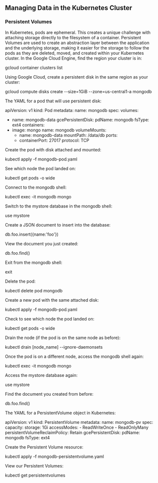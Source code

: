 ## Managing Data in the Kubernetes Cluster

### Persistent Volumes

In Kubernetes, pods are ephemeral. This creates a unique challenge with attaching storage directly to the filesystem of a container. Persistent Volumes are used to create an abstraction layer between the application and the underlying storage, making it easier for the storage to follow the pods as they are deleted, moved, and created within your Kubernetes cluster. In the Google Cloud Engine, find the region your cluster is in:

gcloud container clusters list

Using Google Cloud, create a persistent disk in the same region as your cluster:

gcloud compute disks create --size=1GiB --zone=us-central1-a mongodb

The YAML for a pod that will use persistent disk:

apiVersion: v1
kind: Pod
metadata:
  name: mongodb 
spec:
  volumes:
  - name: mongodb-data
    gcePersistentDisk:
      pdName: mongodb
      fsType: ext4
  containers:
  - image: mongo
    name: mongodb
    volumeMounts:
    - name: mongodb-data
      mountPath: /data/db
    ports:
    - containerPort: 27017
      protocol: TCP

Create the pod with disk attached and mounted:

kubectl apply -f mongodb-pod.yaml

See which node the pod landed on:

kubectl get pods -o wide

Connect to the mongodb shell:

kubectl exec -it mongodb mongo

Switch to the mystore database in the mongodb shell:

use mystore

Create a JSON document to insert into the database:

db.foo.insert({name:'foo'})

View the document you just created:

db.foo.find()

Exit from the mongodb shell:

exit

Delete the pod:

kubectl delete pod mongodb

Create a new pod with the same attached disk:

kubectl apply -f mongodb-pod.yaml

Check to see which node the pod landed on:

kubectl get pods -o wide

Drain the node (if the pod is on the same node as before):

kubectl drain [node_name] --ignore-daemonsets

Once the pod is on a different node, access the mongodb shell again:

kubectl exec -it mongodb mongo

Access the mystore database again:

use mystore

Find the document you created from before:

db.foo.find()

The YAML for a PersistentVolume object in Kubernetes:

apiVersion: v1
kind: PersistentVolume
metadata:
  name: mongodb-pv
spec:
  capacity: 
    storage: 1Gi
  accessModes:
    - ReadWriteOnce
    - ReadOnlyMany
  persistentVolumeReclaimPolicy: Retain
  gcePersistentDisk:
    pdName: mongodb
    fsType: ext4

Create the Persistent Volume resource:

kubectl apply -f mongodb-persistentvolume.yaml

View our Persistent Volumes:

kubectl get persistentvolumes
